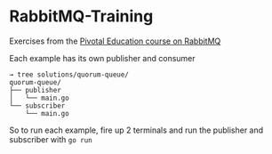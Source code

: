 # RabbitMQ-Training

Exercises from the [Pivotal Education course on RabbitMQ](https://courses.education.pivotal.io/c/349803597/index.html)

Each example has its own publisher and consumer

```
→ tree solutions/quorum-queue/
quorum-queue/
├── publisher
│   └── main.go
└── subscriber
    └── main.go
```

So to run each example, fire up 2 terminals and run the publisher and subscriber with `go run`

